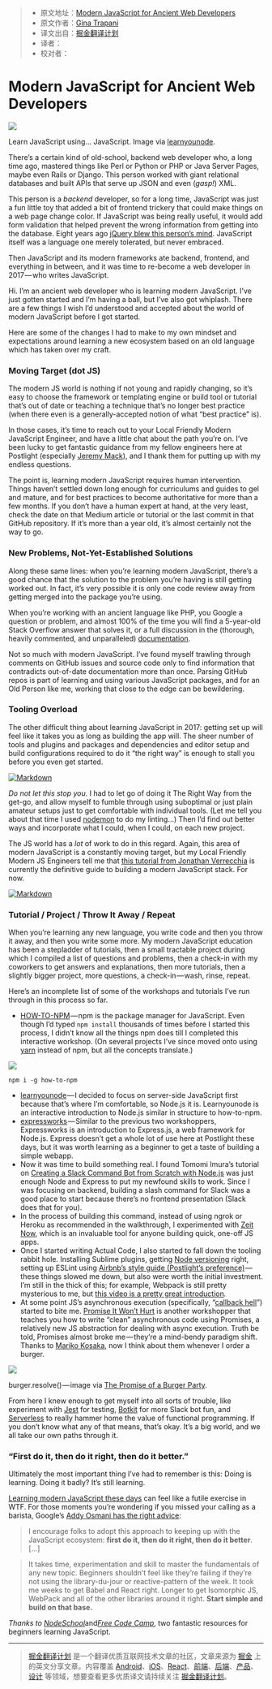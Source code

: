 > * 原文地址：[Modern JavaScript for Ancient Web Developers](https://trackchanges.postlight.com/modern-javascript-for-ancient-web-developers-58e7cae050f9#.ibsx51ylz)
> * 原文作者：[Gina Trapani](https://trackchanges.postlight.com/@ginatrapani?source=post_header_lockup)
> * 译文出自：[掘金翻译计划](https://github.com/xitu/gold-miner)
> * 译者：
> * 校对者：

# Modern JavaScript for Ancient Web Developers #

<img class="progressiveMedia-noscript js-progressiveMedia-inner" src="https://cdn-images-1.medium.com/max/800/1*_5XMNVNbpIDCDHU1YXZPyA.png">

Learn JavaScript using… JavaScript. Image via [learnyounode](https://github.com/workshopper/learnyounode).

There’s a certain kind of old-school, backend web developer who, a long time ago, mastered things like Perl or Python or PHP or Java Server Pages, maybe even Rails or Django. This person worked with giant relational databases and built APIs that serve up JSON and even (*gasp!*) XML.

This person is a *backend* developer, so for a long time, JavaScript was just a fun little toy that added a bit of frontend trickery that could make things on a web page change color. If JavaScript was being really useful, it would add form validation that helped prevent the wrong information from getting into the database. Eight years ago [jQuery blew this person’s mind](https://twitter.com/ginatrapani/status/3252157585). JavaScript itself was a language one merely tolerated, but never embraced.

Then JavaScript and its modern frameworks ate backend, frontend, and everything in between, and it was time to re-become a web developer in 2017 — who writes JavaScript.

Hi. I’m an ancient web developer who is learning modern JavaScript. I’ve just gotten started and I’m having a ball, but I’ve also got whiplash. There are a few things I wish I’d understood and accepted about the world of modern JavaScript before I got started.

Here are some of the changes I had to make to my own mindset and expectations around learning a new ecosystem based on an old language which has taken over my craft.

### Moving Target (dot JS)

The modern JS world is nothing if not young and rapidly changing, so it’s easy to choose the framework or templating engine or build tool or tutorial that’s out of date or teaching a technique that’s no longer best practice (when there even is a generally-accepted notion of what “best practice” is).

In those cases, it’s time to reach out to your Local Friendly Modern JavaScript Engineer, and have a little chat about the path you’re on. I’ve been lucky to get fantastic guidance from my fellow engineers here at Postlight (especially [Jeremy Mack](https://medium.com/@mutewinter)), and I thank them for putting up with my endless questions.

The point is, learning modern JavaScript requires human intervention. Things haven’t settled down long enough for curriculums and guides to gel and mature, and for best practices to become authoritative for more than a few months. If you don’t have a human expert at hand, at the very least, check the date on that Medium article or tutorial or the last commit in that GitHub repository. If it’s more than a year old, it’s almost certainly not the way to go.

### New Problems, Not-Yet-Established Solutions ###

Along these same lines: when you’re learning modern JavaScript, there’s a good chance that the solution to the problem you’re having is still getting worked out. In fact, it’s very possible it is only one code review away from getting merged into the package you’re using.

When you’re working with an ancient language like PHP, you Google a question or problem, and almost 100% of the time you will find a 5-year-old Stack Overflow answer that solves it, or a full discussion in the (thorough, heavily commented, and unparalleled) [documentation](http://docs.php.net/docs.php).

Not so much with modern JavaScript. I’ve found myself trawling through comments on GitHub issues and source code only to find information that contradicts out-of-date documentation more than once. Parsing GitHub repos is part of learning and using various JavaScript packages, and for an Old Person like me, working that close to the edge can be bewildering.

### Tooling Overload ###

The other difficult thing about learning JavaScript in 2017: getting set up will feel like it takes you as long as building the app will. The sheer number of tools and plugins and packages and dependencies and editor setup and build configurations required to do it “the right way” is enough to stall you before you even get started.

[![Markdown](http://i4.buimg.com/1949/adafb30475d3d36a.png)](https://twitter.com/capndesign/status/832638513048850433/photo/1)

*Do not let this stop you.* I had to let go of doing it The Right Way from the get-go, and allow myself to fumble through using suboptimal or just plain amateur setups just to get comfortable with individual tools. (Let me tell you about that time I used [nodemon](https://nodemon.io/) to do my linting…) Then I’d find out better ways and incorporate what I could, when I could, on each new project.

The JS world has a *lot* of work to do in this regard. Again, this area of modern JavaScript is a constantly moving target, but my Local Friendly Modern JS Engineers tell me that [this tutorial from Jonathan Verrecchia](https://github.com/verekia/js-stack-from-scratch) is currently the definitive guide to building a modern JavaScript stack. For now.

[![Markdown](http://i1.piimg.com/1949/95cedaf271a8c352.png)](https://github.com/verekia/js-stack-from-scratch)

### Tutorial / Project / Throw It Away / Repeat ###

When you’re learning any new language, you write code and then you throw it away, and then you write some more. My modern JavaScript education has been a stepladder of tutorials, then a small tractable project during which I compiled a list of questions and problems, then a check-in with my coworkers to get answers and explanations, then more tutorials, then a slightly bigger project, more questions, a check-in — wash, rinse, repeat.

Here’s an incomplete list of some of the workshops and tutorials I’ve run through in this process so far.

- [HOW-TO-NPM](https://github.com/workshopper/how-to-npm) — npm is the package manager for JavaScript. Even though I’d typed `npm install` thousands of times before I started this process, I didn’t know all the things npm does till I completed this interactive workshop. (On several projects I’ve since moved onto using [yarn](https://github.com/yarnpkg/yarn) instead of npm, but all the concepts translate.)

<img class="progressiveMedia-noscript js-progressiveMedia-inner" src="https://cdn-images-1.medium.com/max/800/1*0NydvP4xLtp13z_HE2Xqyw.png">

`npm i -g how-to-npm`

- [learnyounode](https://github.com/workshopper/learnyounode) — I decided to focus on server-side JavaScript first because that’s where I’m comfortable, so Node.js it is. Learnyounode is an interactive introduction to Node.js similar in structure to how-to-npm.
- [expressworks](https://github.com/azat-co/expressworks) — Similar to the previous two workshoppers, Expressworks is an introduction to Express.js, a web framework for Node.js. Express doesn’t get a whole lot of use here at Postlight these days, but it was worth learning as a beginner to get a taste of building a simple webapp.
- Now it was time to build something real. I found Tomomi Imura’s tutorial on [Creating a Slack Command Bot from Scratch with Node.js](http://www.girliemac.com/blog/2016/10/24/slack-command-bot-nodejs/) was just enough Node and Express to put my newfound skills to work. Since I was focusing on backend, building a slash command for Slack was a good place to start because there’s no frontend presentation (Slack does that for you).
- In the process of building this command, instead of using ngrok or Heroku as recommended in the walkthrough, I experimented with [Zeit Now](https://zeit.co/now), which is an invaluable tool for anyone building quick, one-off JS apps.
- Once I started writing Actual Code, I also started to fall down the tooling rabbit hole. Installing Sublime plugins, getting [Node versioning](https://github.com/postlight/lux/blob/master/CONTRIBUTING.md#nodejs-version-requirements) right, setting up ESLint using [Airbnb’s style guide (Postlight’s preference)](https://github.com/airbnb/javascript) — these things slowed me down, but also were worth the initial investment. I’m still in the thick of this; for example, Webpack is still pretty mysterious to me, but [this video is a pretty great introduction](https://www.youtube.com/watch?v=WQue1AN93YU)*.*
- At some point JS’s asynchronous execution (specifically, “[callback hell](http://callbackhell.com/)”) started to bite me. [Promise It Won’t Hurt](https://github.com/stevekane/promise-it-wont-hurt) is another workshopper that teaches you how to write “clean” asynchronous code using Promises, a relatively new JS abstraction for dealing with async execution. Truth be told, Promises almost broke me — they’re a mind-bendy paradigm shift. Thanks to [Mariko Kosaka](http://kosamari.com/notes/the-promise-of-a-burger-party), now I think about them whenever I order a burger.

<img class="progressiveMedia-noscript js-progressiveMedia-inner" src="https://cdn-images-1.medium.com/max/800/1*Gh5Pv0ujTuikxGZMeANfCg.png">

burger.resolve() — image via [The Promise of a Burger Party](http://kosamari.com/notes/the-promise-of-a-burger-party).

From here I knew enough to get myself into all sorts of trouble, like experiment with [Jest](https://facebook.github.io/jest/) for testing, [Botkit](https://github.com/howdyai/botkit) for more Slack bot fun, and [Serverless](https://serverless.com/) to really hammer home the value of functional programming. If you don’t know what any of that means, that’s okay. It’s a big world, and we all take our own paths through it.

### **“First do it, then do it right, then do it better**.” ###

Ultimately the most important thing I’ve had to remember is this: Doing is learning. Doing it badly? It’s still learning.

[Learning modern JavaScript these days](https://hackernoon.com/how-it-feels-to-learn-javascript-in-2016-d3a717dd577f#.kclvczou2) can feel like a futile exercise in WTF. For those moments you’re wondering if you missed your calling as a barista, Google’s [Addy Osmani has the right advice](https://medium.com/@addyosmani/totally-get-your-frustration-ea11adf237e3#.t599ja0j3):

> I encourage folks to adopt this approach to keeping up with the JavaScript ecosystem: **first do it, then do it right, then do it better**. […]

> It takes time, experimentation and skill to master the fundamentals of any new topic. Beginners shouldn’t feel like they’re failing if they’re not using the library-du-jour or reactive-pattern of the week. It took me weeks to get Babel and React right. Longer to get Isomorphic JS, WebPack and all of the other libraries around it right. **Start simple and build on that base.**

*Thanks to* [*NodeSchool*](https://nodeschool.io/)and[*Free Code Camp*](https://www.freecodecamp.com/), two fantastic resources for beginners learning JavaScript.

---

> [掘金翻译计划](https://github.com/xitu/gold-miner) 是一个翻译优质互联网技术文章的社区，文章来源为 [掘金](https://juejin.im) 上的英文分享文章。内容覆盖 [Android](https://github.com/xitu/gold-miner#android)、[iOS](https://github.com/xitu/gold-miner#ios)、[React](https://github.com/xitu/gold-miner#react)、[前端](https://github.com/xitu/gold-miner#前端)、[后端](https://github.com/xitu/gold-miner#后端)、[产品](https://github.com/xitu/gold-miner#产品)、[设计](https://github.com/xitu/gold-miner#设计) 等领域，想要查看更多优质译文请持续关注 [掘金翻译计划](https://github.com/xitu/gold-miner)。
